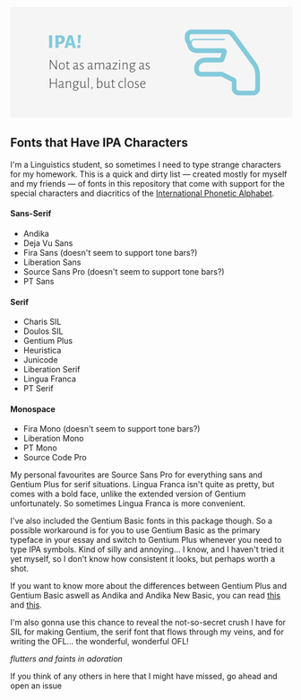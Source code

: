 ![ipa-cover](https://github.com/Scosh/fonts/blob/master/images/ipa-cover.png)
## Fonts that Have IPA Characters

I'm a Linguistics student, so sometimes I need to type strange characters for my homework. This is a quick and dirty list — created mostly for myself and my friends — of fonts in this repository that come with support for the special characters and diacritics of the [International Phonetic Alphabet](http://bit.ly/2bTJT70).

#### Sans-Serif
* Andika
* Deja Vu Sans
* Fira Sans (doesn't seem to support tone bars?)
* Liberation Sans
* Source Sans Pro (doesn't seem to support tone bars?)
* PT Sans

#### Serif
* Charis SIL
* Doulos SIL
* Gentium Plus
* Heuristica
* Junicode
* Liberation Serif
* Lingua Franca
* PT Serif

#### Monospace
* Fira Mono (doesn't seem to support tone bars?)
* Liberation Mono
* PT Mono
* Source Code Pro

My personal favourites are Source Sans Pro for everything sans and Gentium Plus for serif situations. Lingua Franca isn't quite as pretty, but comes with a bold face, unlike the extended version of Gentium unfortunately. So sometimes Lingua Franca is more convenient.

I've also included the Gentium Basic fonts in this package though. So a possible workaround is for you to use Gentium Basic as the primary typeface in your essay and switch to Gentium Plus whenever you need to type IPA symbols. Kind of silly and annoying… I know, and I haven't tried it yet myself, so I don't know how consistent it looks, but perhaps worth a shot.

If you want to know more about the differences between Gentium Plus and Gentium Basic aswell as Andika and Andika New Basic, you can read [this](http://software.sil.org/gentium/support/faq/) and [this](http://software.sil.org/andika/support/faq/).

I'm also gonna use this chance to reveal the not-so-secret crush I have for SIL for making Gentium, the serif font that flows through my veins, and for writing the OFL… the wonderful, wonderful OFL!

*flutters and faints in adoration*

If you think of any others in here that I might have missed, go ahead and open an issue
